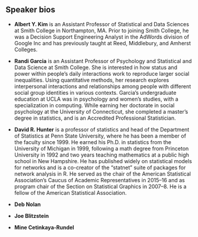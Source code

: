 ## Speaker bios

- **Albert Y. Kim** is an Assistant Professor of Statistical and Data Sciences at Smith College in Northampton, MA. Prior to joining Smith College, he was a Decision Support Engineering Analyst in the AdWords division of Google Inc and has previously taught at Reed, Middlebury, and Amherst Colleges.

- **Randi Garcia** is an Assistant Professor of Psychology and Statistical and Data Science at Smith College. She is interested in how status and power within people’s daily interactions work to reproduce larger social inequalities. Using quantitative methods, her research explores interpersonal interactions and relationships among people with different social group identities in various contexts. Garcia’s undergraduate education at UCLA was in psychology and women’s studies, with a specialization in computing. While earning her doctorate in social psychology at the University of Connecticut, she completed a master’s degree in statistics, and is an Accredited Professional Statistician.

- **David R. Hunter** is a professor of statistics and head of the Department of Statistics at Penn State University, where he has been a member of the faculty since 1999.  He earned his Ph.D. in statistics from the University of Michigan in 1999, following a math degree from Princeton University in 1992 and two years teaching mathematics at a public high school in New Hampshire. He has published widely on statistical models for networks and is a co-creator of the “statnet” suite of packages for network analysis in R. He served as the chair of the American Statistical Association’s Caucus of Academic Representatives in 2015–16 and as program chair of the Section on Statistical Graphics in 2007–8.  He is a fellow of the American Statistical Association.

- **Deb Nolan**

- **Joe Blitzstein**

- **Mine Cetinkaya-Rundel**
